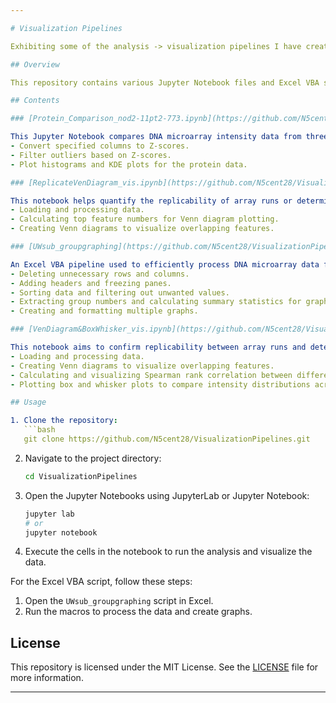 ```yaml
---

# Visualization Pipelines

Exhibiting some of the analysis -> visualization pipelines I have created.

## Overview

This repository contains various Jupyter Notebook files and Excel VBA scripts used to process and visualize data for different projects. As a bioinformatic scientist at Proteovista LLC, I have developed these pipelines to assist in the analysis and visualization of DNA microarray data.

## Contents

### [Protein_Comparison_nod2-11pt2-773.ipynb](https://github.com/N5cent28/VisualizationPipelines/blob/main/Protein_Comparison_nod2-11pt2-773.ipynb)

This Jupyter Notebook compares DNA microarray intensity data from three different proteins added to the array, examining their differential binding profiles. The notebook includes functions to:
- Convert specified columns to Z-scores.
- Filter outliers based on Z-scores.
- Plot histograms and KDE plots for the protein data.

### [ReplicateVenDiagram_vis.ipynb](https://github.com/N5cent28/VisualizationPipelines/blob/main/ReplicateVenDiagram_vis.ipynb)

This notebook helps quantify the replicability of array runs or determine which aptamers may have preferential binding to a protein of interest. It includes:
- Loading and processing data.
- Calculating top feature numbers for Venn diagram plotting.
- Creating Venn diagrams to visualize overlapping features.

### [UWsub_groupgraphing](https://github.com/N5cent28/VisualizationPipelines/blob/main/UWsub_groupgraphing)

An Excel VBA pipeline used to efficiently process DNA microarray data from Agilent feature extraction output to graphs of median feature intensity by feature group number. The script includes:
- Deleting unnecessary rows and columns.
- Adding headers and freezing panes.
- Sorting data and filtering out unwanted values.
- Extracting group numbers and calculating summary statistics for graphing.
- Creating and formatting multiple graphs.

### [VenDiagram&BoxWhisker_vis.ipynb](https://github.com/N5cent28/VisualizationPipelines/blob/main/VenDiagram&BoxWhisker_vis.ipynb)

This notebook aims to confirm replicability between array runs and determine if a change in buffer protocol altered protein binding results. It includes:
- Loading and processing data.
- Creating Venn diagrams to visualize overlapping features.
- Calculating and visualizing Spearman rank correlation between different experimental conditions.
- Plotting box and whisker plots to compare intensity distributions across replicates.

## Usage

1. Clone the repository:
   ```bash
   git clone https://github.com/N5cent28/VisualizationPipelines.git
   ```

2. Navigate to the project directory:
   ```bash
   cd VisualizationPipelines
   ```

3. Open the Jupyter Notebooks using JupyterLab or Jupyter Notebook:
   ```bash
   jupyter lab
   # or
   jupyter notebook
   ```

4. Execute the cells in the notebook to run the analysis and visualize the data.

For the Excel VBA script, follow these steps:
1. Open the `UWsub_groupgraphing` script in Excel.
2. Run the macros to process the data and create graphs.

## License

This repository is licensed under the MIT License. See the [LICENSE](LICENSE) file for more information.

---
```

